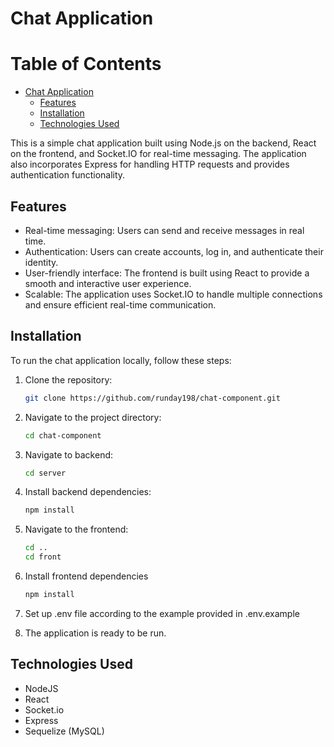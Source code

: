 # Chat Application

Table of Contents
=================

   * [Chat Application](#chat-application)
      * [Features](#features)
      * [Installation](#installation)
      * [Technologies Used](#technologies-used)

This is a simple chat application built using Node.js on the backend, React on the frontend, and Socket.IO for real-time messaging. The application also incorporates Express for handling HTTP requests and provides authentication functionality.

## Features

- Real-time messaging: Users can send and receive messages in real time.
- Authentication: Users can create accounts, log in, and authenticate their identity.
- User-friendly interface: The frontend is built using React to provide a smooth and interactive user experience.
- Scalable: The application uses Socket.IO to handle multiple connections and ensure efficient real-time communication.

## Installation

To run the chat application locally, follow these steps:

1. Clone the repository:

   ```bash
   git clone https://github.com/runday198/chat-component.git

2. Navigate to the project directory:

   ```bash
   cd chat-component

 3. Navigate to backend:

    ```bash
    cd server

4. Install backend dependencies:

   ```bash
   npm install

5. Navigate to the frontend:

   ```bash
   cd ..
   cd front

6. Install frontend dependencies

   ```bash
   npm install

7. Set up .env file according to the example provided in .env.example

8. The application is ready to be run.

## Technologies Used

- NodeJS
- React
- Socket.io
- Express
- Sequelize (MySQL)
